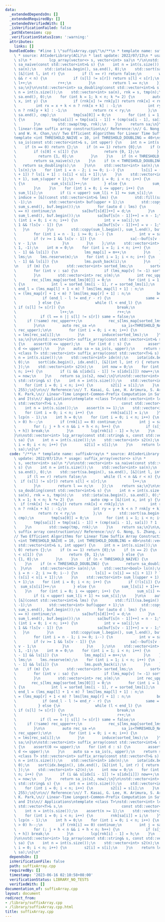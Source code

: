 ```yaml
---
data:
  _extendedDependsOn: []
  _extendedRequiredBy: []
  _extendedVerifiedWith: []
  _isVerificationFailed: false
  _pathExtension: cpp
  _verificationStatusIcon: ':warning:'
  attributes:
    links: []
  bundledCode: "#line 1 \"suffixArray.cpp\"\n/**\n * template name: suffixArray\n\
    \ * source: AtCoderLibrary(ACL)\n * last update: 2022/07/13\n * usage: suffix_array(vector<>\
    \ s)\n *        lcp_array(vector<> s, vector<int> sa)\n */\n\nstd::vector<int>\
    \ sa_naive(const std::vector<int>& s) {\n    int n = int(s.size());\n    std::vector<int>\
    \ sa(n);\n    std::iota(sa.begin(), sa.end(), 0);\n    std::sort(sa.begin(), sa.end(),\
    \ [&](int l, int r) {\n        if (l == r) return false;\n        while (l < n\
    \ && r < n) {\n            if (s[l] != s[r]) return s[l] < s[r];\n           \
    \ l++;\n            r++;\n        }\n        return l == n;\n    });\n    return\
    \ sa;\n}\n\nstd::vector<int> sa_doubling(const std::vector<int>& s) {\n    int\
    \ n = int(s.size());\n    std::vector<int> sa(n), rnk = s, tmp(n);\n    std::iota(sa.begin(),\
    \ sa.end(), 0);\n    for (int k = 1; k < n; k *= 2) {\n        auto cmp = [&](int\
    \ x, int y) {\n            if (rnk[x] != rnk[y]) return rnk[x] < rnk[y];\n   \
    \         int rx = x + k < n ? rnk[x + k] : -1;\n            int ry = y + k <\
    \ n ? rnk[y + k] : -1;\n            return rx < ry;\n        };\n        std::sort(sa.begin(),\
    \ sa.end(), cmp);\n        tmp[sa[0]] = 0;\n        for (int i = 1; i < n; i++)\
    \ {\n            tmp[sa[i]] = tmp[sa[i - 1]] + (cmp(sa[i - 1], sa[i]) ? 1 : 0);\n\
    \        }\n        std::swap(tmp, rnk);\n    }\n    return sa;\n}\n\n// SA-IS,\
    \ linear-time suffix array construction\n// Reference:\n// G. Nong, S. Zhang,\
    \ and W. H. Chan,\n// Two Efficient Algorithms for Linear Time Suffix Array Construction\n\
    template <int THRESHOLD_NAIVE = 10, int THRESHOLD_DOUBLING = 40>\nstd::vector<int>\
    \ sa_is(const std::vector<int>& s, int upper) {\n    int n = int(s.size());\n\
    \    if (n == 0) return {};\n    if (n == 1) return {0};\n    if (n == 2) {\n\
    \        if (s[0] < s[1]) {\n            return {0, 1};\n        } else {\n  \
    \          return {1, 0};\n        }\n    }\n    if (n < THRESHOLD_NAIVE) {\n\
    \        return sa_naive(s);\n    }\n    if (n < THRESHOLD_DOUBLING) {\n     \
    \   return sa_doubling(s);\n    }\n\n    std::vector<int> sa(n);\n    std::vector<bool>\
    \ ls(n);\n    for (int i = n - 2; i >= 0; i--) {\n        ls[i] = (s[i] == s[i\
    \ + 1]) ? ls[i + 1] : (s[i] < s[i + 1]);\n    }\n    std::vector<int> sum_l(upper\
    \ + 1), sum_s(upper + 1);\n    for (int i = 0; i < n; i++) {\n        if (!ls[i])\
    \ {\n            sum_s[s[i]]++;\n        } else {\n            sum_l[s[i] + 1]++;\n\
    \        }\n    }\n    for (int i = 0; i <= upper; i++) {\n        sum_s[i] +=\
    \ sum_l[i];\n        if (i < upper) sum_l[i + 1] += sum_s[i];\n    }\n\n    auto\
    \ induce = [&](const std::vector<int>& lms) {\n        std::fill(sa.begin(), sa.end(),\
    \ -1);\n        std::vector<int> buf(upper + 1);\n        std::copy(sum_s.begin(),\
    \ sum_s.end(), buf.begin());\n        for (auto d : lms) {\n            if (d\
    \ == n) continue;\n            sa[buf[s[d]]++] = d;\n        }\n        std::copy(sum_l.begin(),\
    \ sum_l.end(), buf.begin());\n        sa[buf[s[n - 1]]++] = n - 1;\n        for\
    \ (int i = 0; i < n; i++) {\n            int v = sa[i];\n            if (v >=\
    \ 1 && !ls[v - 1]) {\n                sa[buf[s[v - 1]]++] = v - 1;\n         \
    \   }\n        }\n        std::copy(sum_l.begin(), sum_l.end(), buf.begin());\n\
    \        for (int i = n - 1; i >= 0; i--) {\n            int v = sa[i];\n    \
    \        if (v >= 1 && ls[v - 1]) {\n                sa[--buf[s[v - 1] + 1]] =\
    \ v - 1;\n            }\n        }\n    };\n\n    std::vector<int> lms_map(n +\
    \ 1, -1);\n    int m = 0;\n    for (int i = 1; i < n; i++) {\n        if (!ls[i\
    \ - 1] && ls[i]) {\n            lms_map[i] = m++;\n        }\n    }\n    std::vector<int>\
    \ lms;\n    lms.reserve(m);\n    for (int i = 1; i < n; i++) {\n        if (!ls[i\
    \ - 1] && ls[i]) {\n            lms.push_back(i);\n        }\n    }\n\n    induce(lms);\n\
    \n    if (m) {\n        std::vector<int> sorted_lms;\n        sorted_lms.reserve(m);\n\
    \        for (int v : sa) {\n            if (lms_map[v] != -1) sorted_lms.push_back(v);\n\
    \        }\n        std::vector<int> rec_s(m);\n        int rec_upper = 0;\n \
    \       rec_s[lms_map[sorted_lms[0]]] = 0;\n        for (int i = 1; i < m; i++)\
    \ {\n            int l = sorted_lms[i - 1], r = sorted_lms[i];\n            int\
    \ end_l = (lms_map[l] + 1 < m) ? lms[lms_map[l] + 1] : n;\n            int end_r\
    \ = (lms_map[r] + 1 < m) ? lms[lms_map[r] + 1] : n;\n            bool same = true;\n\
    \            if (end_l - l != end_r - r) {\n                same = false;\n  \
    \          } else {\n                while (l < end_l) {\n                   \
    \ if (s[l] != s[r]) {\n                        break;\n                    }\n\
    \                    l++;\n                    r++;\n                }\n     \
    \           if (l == n || s[l] != s[r]) same = false;\n            }\n       \
    \     if (!same) rec_upper++;\n            rec_s[lms_map[sorted_lms[i]]] = rec_upper;\n\
    \        }\n\n        auto rec_sa =\n            sa_is<THRESHOLD_NAIVE, THRESHOLD_DOUBLING>(rec_s,\
    \ rec_upper);\n\n        for (int i = 0; i < m; i++) {\n            sorted_lms[i]\
    \ = lms[rec_sa[i]];\n        }\n        induce(sorted_lms);\n    }\n    return\
    \ sa;\n}\n\nstd::vector<int> suffix_array(const std::vector<int>& s, int upper)\
    \ {\n    assert(0 <= upper);\n    for (int d : s) {\n        assert(0 <= d &&\
    \ d <= upper);\n    }\n    auto sa = sa_is(s, upper);\n    return sa;\n}\n\ntemplate\
    \ <class T> std::vector<int> suffix_array(const std::vector<T>& s) {\n    int\
    \ n = int(s.size());\n    std::vector<int> idx(n);\n    iota(idx.begin(), idx.end(),\
    \ 0);\n    sort(idx.begin(), idx.end(), [&](int l, int r) { return s[l] < s[r];\
    \ });\n    std::vector<int> s2(n);\n    int now = 0;\n    for (int i = 0; i <\
    \ n; i++) {\n        if (i && s[idx[i - 1]] != s[idx[i]]) now++;\n        s2[idx[i]]\
    \ = now;\n    }\n    return sa_is(s2, now);\n}\n\nstd::vector<int> suffix_array(const\
    \ std::string& s) {\n    int n = int(s.size());\n    std::vector<int> s2(n);\n\
    \    for (int i = 0; i < n; i++) {\n        s2[i] = s[i];\n    }\n    return sa_is(s2,\
    \ 255);\n}\n\n// Reference:\n// T. Kasai, G. Lee, H. Arimura, S. Arikawa, and\
    \ K. Park,\n// Linear-Time Longest-Common-Prefix Computation in Suffix Arrays\
    \ and Its\n// Applications\ntemplate <class T>\nstd::vector<int> lcp_array(const\
    \ std::vector<T>& s,\n                           const std::vector<int>& sa) {\n\
    \    int n = int(s.size());\n    assert(n >= 1);\n    std::vector<int> rnk(n);\n\
    \    for (int i = 0; i < n; i++) {\n        rnk[sa[i]] = i;\n    }\n    std::vector<int>\
    \ lcp(n - 1);\n    int h = 0;\n    for (int i = 0; i < n; i++) {\n        if (h\
    \ > 0) h--;\n        if (rnk[i] == 0) continue;\n        int j = sa[rnk[i] - 1];\n\
    \        for (; j + h < n && i + h < n; h++) {\n            if (s[j + h] != s[i\
    \ + h]) break;\n        }\n        lcp[rnk[i] - 1] = h;\n    }\n    return lcp;\n\
    }\n\nstd::vector<int> lcp_array(const std::string& s, const std::vector<int>&\
    \ sa) {\n    int n = int(s.size());\n    std::vector<int> s2(n);\n    for (int\
    \ i = 0; i < n; i++) {\n        s2[i] = s[i];\n    }\n    return lcp_array(s2,\
    \ sa);\n}\n"
  code: "/**\n * template name: suffixArray\n * source: AtCoderLibrary(ACL)\n * last\
    \ update: 2022/07/13\n * usage: suffix_array(vector<> s)\n *        lcp_array(vector<>\
    \ s, vector<int> sa)\n */\n\nstd::vector<int> sa_naive(const std::vector<int>&\
    \ s) {\n    int n = int(s.size());\n    std::vector<int> sa(n);\n    std::iota(sa.begin(),\
    \ sa.end(), 0);\n    std::sort(sa.begin(), sa.end(), [&](int l, int r) {\n   \
    \     if (l == r) return false;\n        while (l < n && r < n) {\n          \
    \  if (s[l] != s[r]) return s[l] < s[r];\n            l++;\n            r++;\n\
    \        }\n        return l == n;\n    });\n    return sa;\n}\n\nstd::vector<int>\
    \ sa_doubling(const std::vector<int>& s) {\n    int n = int(s.size());\n    std::vector<int>\
    \ sa(n), rnk = s, tmp(n);\n    std::iota(sa.begin(), sa.end(), 0);\n    for (int\
    \ k = 1; k < n; k *= 2) {\n        auto cmp = [&](int x, int y) {\n          \
    \  if (rnk[x] != rnk[y]) return rnk[x] < rnk[y];\n            int rx = x + k <\
    \ n ? rnk[x + k] : -1;\n            int ry = y + k < n ? rnk[y + k] : -1;\n  \
    \          return rx < ry;\n        };\n        std::sort(sa.begin(), sa.end(),\
    \ cmp);\n        tmp[sa[0]] = 0;\n        for (int i = 1; i < n; i++) {\n    \
    \        tmp[sa[i]] = tmp[sa[i - 1]] + (cmp(sa[i - 1], sa[i]) ? 1 : 0);\n    \
    \    }\n        std::swap(tmp, rnk);\n    }\n    return sa;\n}\n\n// SA-IS, linear-time\
    \ suffix array construction\n// Reference:\n// G. Nong, S. Zhang, and W. H. Chan,\n\
    // Two Efficient Algorithms for Linear Time Suffix Array Construction\ntemplate\
    \ <int THRESHOLD_NAIVE = 10, int THRESHOLD_DOUBLING = 40>\nstd::vector<int> sa_is(const\
    \ std::vector<int>& s, int upper) {\n    int n = int(s.size());\n    if (n ==\
    \ 0) return {};\n    if (n == 1) return {0};\n    if (n == 2) {\n        if (s[0]\
    \ < s[1]) {\n            return {0, 1};\n        } else {\n            return\
    \ {1, 0};\n        }\n    }\n    if (n < THRESHOLD_NAIVE) {\n        return sa_naive(s);\n\
    \    }\n    if (n < THRESHOLD_DOUBLING) {\n        return sa_doubling(s);\n  \
    \  }\n\n    std::vector<int> sa(n);\n    std::vector<bool> ls(n);\n    for (int\
    \ i = n - 2; i >= 0; i--) {\n        ls[i] = (s[i] == s[i + 1]) ? ls[i + 1] :\
    \ (s[i] < s[i + 1]);\n    }\n    std::vector<int> sum_l(upper + 1), sum_s(upper\
    \ + 1);\n    for (int i = 0; i < n; i++) {\n        if (!ls[i]) {\n          \
    \  sum_s[s[i]]++;\n        } else {\n            sum_l[s[i] + 1]++;\n        }\n\
    \    }\n    for (int i = 0; i <= upper; i++) {\n        sum_s[i] += sum_l[i];\n\
    \        if (i < upper) sum_l[i + 1] += sum_s[i];\n    }\n\n    auto induce =\
    \ [&](const std::vector<int>& lms) {\n        std::fill(sa.begin(), sa.end(),\
    \ -1);\n        std::vector<int> buf(upper + 1);\n        std::copy(sum_s.begin(),\
    \ sum_s.end(), buf.begin());\n        for (auto d : lms) {\n            if (d\
    \ == n) continue;\n            sa[buf[s[d]]++] = d;\n        }\n        std::copy(sum_l.begin(),\
    \ sum_l.end(), buf.begin());\n        sa[buf[s[n - 1]]++] = n - 1;\n        for\
    \ (int i = 0; i < n; i++) {\n            int v = sa[i];\n            if (v >=\
    \ 1 && !ls[v - 1]) {\n                sa[buf[s[v - 1]]++] = v - 1;\n         \
    \   }\n        }\n        std::copy(sum_l.begin(), sum_l.end(), buf.begin());\n\
    \        for (int i = n - 1; i >= 0; i--) {\n            int v = sa[i];\n    \
    \        if (v >= 1 && ls[v - 1]) {\n                sa[--buf[s[v - 1] + 1]] =\
    \ v - 1;\n            }\n        }\n    };\n\n    std::vector<int> lms_map(n +\
    \ 1, -1);\n    int m = 0;\n    for (int i = 1; i < n; i++) {\n        if (!ls[i\
    \ - 1] && ls[i]) {\n            lms_map[i] = m++;\n        }\n    }\n    std::vector<int>\
    \ lms;\n    lms.reserve(m);\n    for (int i = 1; i < n; i++) {\n        if (!ls[i\
    \ - 1] && ls[i]) {\n            lms.push_back(i);\n        }\n    }\n\n    induce(lms);\n\
    \n    if (m) {\n        std::vector<int> sorted_lms;\n        sorted_lms.reserve(m);\n\
    \        for (int v : sa) {\n            if (lms_map[v] != -1) sorted_lms.push_back(v);\n\
    \        }\n        std::vector<int> rec_s(m);\n        int rec_upper = 0;\n \
    \       rec_s[lms_map[sorted_lms[0]]] = 0;\n        for (int i = 1; i < m; i++)\
    \ {\n            int l = sorted_lms[i - 1], r = sorted_lms[i];\n            int\
    \ end_l = (lms_map[l] + 1 < m) ? lms[lms_map[l] + 1] : n;\n            int end_r\
    \ = (lms_map[r] + 1 < m) ? lms[lms_map[r] + 1] : n;\n            bool same = true;\n\
    \            if (end_l - l != end_r - r) {\n                same = false;\n  \
    \          } else {\n                while (l < end_l) {\n                   \
    \ if (s[l] != s[r]) {\n                        break;\n                    }\n\
    \                    l++;\n                    r++;\n                }\n     \
    \           if (l == n || s[l] != s[r]) same = false;\n            }\n       \
    \     if (!same) rec_upper++;\n            rec_s[lms_map[sorted_lms[i]]] = rec_upper;\n\
    \        }\n\n        auto rec_sa =\n            sa_is<THRESHOLD_NAIVE, THRESHOLD_DOUBLING>(rec_s,\
    \ rec_upper);\n\n        for (int i = 0; i < m; i++) {\n            sorted_lms[i]\
    \ = lms[rec_sa[i]];\n        }\n        induce(sorted_lms);\n    }\n    return\
    \ sa;\n}\n\nstd::vector<int> suffix_array(const std::vector<int>& s, int upper)\
    \ {\n    assert(0 <= upper);\n    for (int d : s) {\n        assert(0 <= d &&\
    \ d <= upper);\n    }\n    auto sa = sa_is(s, upper);\n    return sa;\n}\n\ntemplate\
    \ <class T> std::vector<int> suffix_array(const std::vector<T>& s) {\n    int\
    \ n = int(s.size());\n    std::vector<int> idx(n);\n    iota(idx.begin(), idx.end(),\
    \ 0);\n    sort(idx.begin(), idx.end(), [&](int l, int r) { return s[l] < s[r];\
    \ });\n    std::vector<int> s2(n);\n    int now = 0;\n    for (int i = 0; i <\
    \ n; i++) {\n        if (i && s[idx[i - 1]] != s[idx[i]]) now++;\n        s2[idx[i]]\
    \ = now;\n    }\n    return sa_is(s2, now);\n}\n\nstd::vector<int> suffix_array(const\
    \ std::string& s) {\n    int n = int(s.size());\n    std::vector<int> s2(n);\n\
    \    for (int i = 0; i < n; i++) {\n        s2[i] = s[i];\n    }\n    return sa_is(s2,\
    \ 255);\n}\n\n// Reference:\n// T. Kasai, G. Lee, H. Arimura, S. Arikawa, and\
    \ K. Park,\n// Linear-Time Longest-Common-Prefix Computation in Suffix Arrays\
    \ and Its\n// Applications\ntemplate <class T>\nstd::vector<int> lcp_array(const\
    \ std::vector<T>& s,\n                           const std::vector<int>& sa) {\n\
    \    int n = int(s.size());\n    assert(n >= 1);\n    std::vector<int> rnk(n);\n\
    \    for (int i = 0; i < n; i++) {\n        rnk[sa[i]] = i;\n    }\n    std::vector<int>\
    \ lcp(n - 1);\n    int h = 0;\n    for (int i = 0; i < n; i++) {\n        if (h\
    \ > 0) h--;\n        if (rnk[i] == 0) continue;\n        int j = sa[rnk[i] - 1];\n\
    \        for (; j + h < n && i + h < n; h++) {\n            if (s[j + h] != s[i\
    \ + h]) break;\n        }\n        lcp[rnk[i] - 1] = h;\n    }\n    return lcp;\n\
    }\n\nstd::vector<int> lcp_array(const std::string& s, const std::vector<int>&\
    \ sa) {\n    int n = int(s.size());\n    std::vector<int> s2(n);\n    for (int\
    \ i = 0; i < n; i++) {\n        s2[i] = s[i];\n    }\n    return lcp_array(s2,\
    \ sa);\n}\n"
  dependsOn: []
  isVerificationFile: false
  path: suffixArray.cpp
  requiredBy: []
  timestamp: '2023-06-16 02:10:58+08:00'
  verificationStatus: LIBRARY_NO_TESTS
  verifiedWith: []
documentation_of: suffixArray.cpp
layout: document
redirect_from:
- /library/suffixArray.cpp
- /library/suffixArray.cpp.html
title: suffixArray.cpp
---
```

